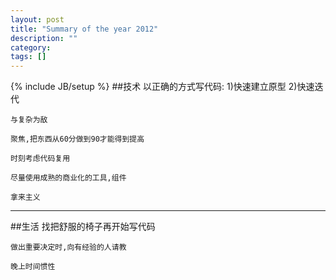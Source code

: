 ```yaml
---
layout: post
title: "Summary of the year 2012"
description: ""
category: 
tags: []
---
```

{% include JB/setup %}
##技术
	以正确的方式写代码: 1)快速建立原型 2)快速迭代

	与复杂为敌

	聚焦,把东西从60分做到90才能得到提高

	时刻考虑代码复用

	尽量使用成熟的商业化的工具,组件

	拿来主义

***

##生活
	找把舒服的椅子再开始写代码

	做出重要决定时,向有经验的人请教

	晚上时间惯性